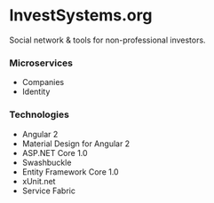 # InvestSystems.org

Social network & tools for non-professional investors.

### Microservices

* Companies
* Identity

### Technologies

* Angular 2
* Material Design for Angular 2
* ASP.NET Core 1.0
* Swashbuckle
* Entity Framework Core 1.0
* xUnit.net
* Service Fabric